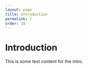 ```yaml
---
layout: page
title: Introduction
permalink: /
order: 10
---
```

# Introduction

This is some test content for the intro.